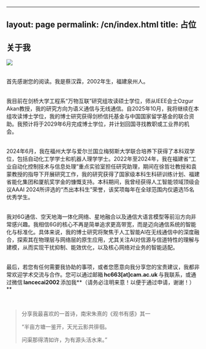 
---
layout: page
permalink: /cn/index.html
title: 占位
---

## 关于我

<img src="https://caihanlin.com/backup/caihalin(2025).JPG" class="floatpic">

<br>首先感谢您的阅读。我是蔡汉霖，2002年生，福建泉州人。

<br>我目前在剑桥大学工程系“万物互联”研究组攻读硕士学位，师从IEEE会士Ozgur Akan教授，我的研究方向为语义通信与无线通信。自2025年10月，我将继续在本组攻读博士学位，我的博士研究获得剑桥信托基金与中国国家留学基金的联合资助。我预计将于2029年6月完成博士学位，并计划回国寻找教职或工业界的机会。

<br>2024年6月，我在福州大学与爱尔兰国立梅努斯大学联合培养下获得了本科双学位，包括自动化工学学士和机器人理学学士。2022年至2024年，我在福建省“工业自动化控制技术与信息处理”重点实验室担任研究助理，期间在徐哲壮教授和袁蒙教授的指导下开展研究工作，我的研究获得了国家级本科生科研训练计划、福建省能化集团和厦航奖学金的慷慨支持。本科期间，我曾经获得人工智能领域顶级会议AAAI 2024所评选的“杰出本科生”荣誉，该奖项每年在全球范围内仅遴选15名优秀学生。

<br>我对6G通信、空天地海一体化网络、星地融合以及通信大语言模型等前沿方向非常感兴趣。我相信6G的核心不再是简单追求更高带宽，而是迈向通信系统的智能化与标准化。具体来说，我的博士研究将聚焦于人工智能AI在无线通信中的深度融合，探索其在物理层与网络层的原生应用，尤其关注AI对信源与信道特性的理解与建模，从而实现干扰抑制、能效优化，以及核心网络对业务的智能适配。

<br>最后，若您有任何需要我协助的事项，或者您愿意向我分享您的宝贵建议，我都非常欢迎学术交流与合作。您可以通过邮箱 **hc663[at]cam.ac.uk** 与我联系，或通过微信 **lancecai2002** 添加我**（请务必注明来意！以便于通过申请，谢谢！）**

<br>

> 分享我最喜欢的一首诗，南宋朱熹的《观书有感》其一
>
> “半亩方塘一鉴开，天光云影共徘徊。
>
> 问渠那得清如许，为有源头活水来。”
